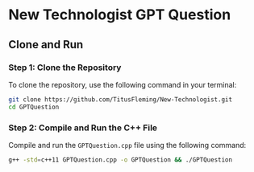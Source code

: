 # New Technologist GPT Question

## Clone and Run

### Step 1: Clone the Repository
To clone the repository, use the following command in your terminal:
```bash
git clone https://github.com/TitusFleming/New-Technologist.git
cd GPTQuestion
```

### Step 2: Compile and Run the C++ File
Compile and run the `GPTQuestion.cpp` file using the following command:
```bash
g++ -std=c++11 GPTQuestion.cpp -o GPTQuestion && ./GPTQuestion
```
